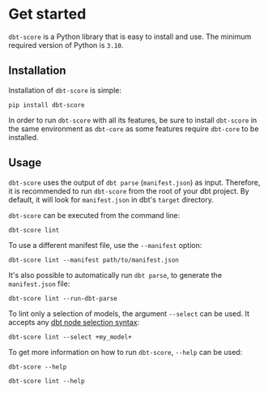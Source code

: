 # Get started

`dbt-score` is a Python library that is easy to install and use. The minimum
required version of Python is `3.10`.

## Installation

Installation of `dbt-score` is simple:

```shell
pip install dbt-score
```

In order to run `dbt-score` with all its features, be sure to install
`dbt-score` in the same environment as `dbt-core` as some features require
`dbt-core` to be installed.

## Usage

`dbt-score` uses the output of `dbt parse` (`manifest.json`) as input.
Therefore, it is recommended to run `dbt-score` from the root of your dbt
project. By default, it will look for `manifest.json` in dbt's `target`
directory.

`dbt-score` can be executed from the command line:

```shell
dbt-score lint
```

To use a different manifest file, use the `--manifest` option:

```shell
dbt-score lint --manifest path/to/manifest.json
```

It's also possible to automatically run `dbt parse`, to generate the
`manifest.json` file:

```shell
dbt-score lint --run-dbt-parse
```

To lint only a selection of models, the argument `--select` can be used. It
accepts any
[dbt node selection syntax](https://docs.getdbt.com/reference/node-selection/syntax):

```shell
dbt-score lint --select +my_model+
```

To get more information on how to run `dbt-score`, `--help` can be used:

```shell
dbt-score --help
```

```shell
dbt-score lint --help
```
